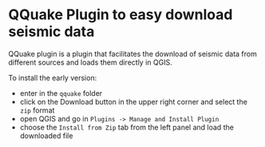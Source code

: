 # QQuake Plugin to easy download seismic data

QQuake plugin is a plugin that facilitates the download of seismic data from
different sources and loads them directly in QGIS.

To install the early version:

* enter in the `qquake` folder
* click on the Download button in the upper right corner and select the `zip` format
* open QGIS and go in `Plugins -> Manage and Install Plugin`
* choose the `Install from Zip` tab from the left panel and load the downloaded file

